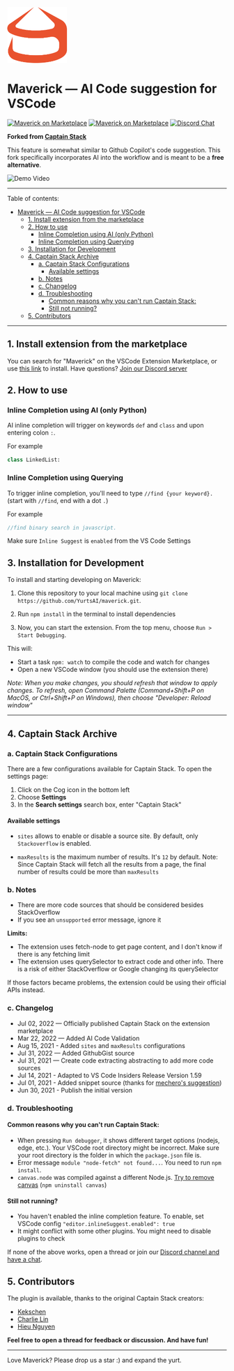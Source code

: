 <img src="./yurts.png" height="128" alt="Maverick">

# Maverick — AI Code suggestion for VSCode

[![Maverick on Marketplace](https://vsmarketplacebadge.apphb.com/version/YurtsAI.maverick.svg)](https://marketplace.visualstudio.com/items?itemName=YurtsAI.maverick) [![Maverick on Marketplace](https://vsmarketplacebadge.apphb.com/installs-short/YurtsAI.maverick.svg)](https://marketplace.visualstudio.com/items?itemName=YurtsAI.maverick) [![Discord Chat](https://img.shields.io/discord/1032744296471855124.svg)](https://discord.gg/qgUprRUX)

**Forked from [Captain Stack](https://marketplace.visualstudio.com/items?itemName=captainstack.captain-stack)**

This feature is somewhat similar to Github Copilot's code suggestion. This fork specifically incorporates AI into the workflow and is meant to be a **free alternative**.

![Demo Video](./demo.gif)

---

Table of contents:

- [Maverick — AI Code suggestion for VSCode](#maverick--ai-code-suggestion-for-vscode)
  - [1. Install extension from the marketplace](#1-install-extension-from-the-marketplace)
  - [2. How to use](#2-how-to-use)
    - [Inline Completion using AI (only Python)](#inline-completion-using-ai-only-python)
    - [Inline Completion using Querying](#inline-completion-using-querying)
  - [3. Installation for Development](#3-installation-for-development)
  - [4. Captain Stack Archive](#4-captain-stack-archive)
    - [a. Captain Stack Configurations](#a-captain-stack-configurations)
      - [Available settings](#available-settings)
    - [b. Notes](#b-notes)
    - [c. Changelog](#c-changelog)
    - [d. Troubleshooting](#d-troubleshooting)
      - [Common reasons why you can't run Captain Stack:](#common-reasons-why-you-cant-run-captain-stack)
      - [Still not running?](#still-not-running)
  - [5. Contributors](#5-contributors)

---

## 1. Install extension from the marketplace

You can search for "Maverick" on the VSCode Extension Marketplace, or use [this link](https://marketplace.visualstudio.com/items?itemName=YurtsAI.maverick) to install. Have questions? [Join our Discord server](https://discord.gg/qgUprRUX)

## 2. How to use

### Inline Completion using AI (only Python)

AI inline completion will trigger on keywords `def` and `class` and upon entering colon `:`.

For example

```python
class LinkedList:
```

### Inline Completion using Querying

To trigger inline completion, you'll need to type `//find {your keyword}.` (start with `//find`, end with a dot `.`)

For example

```js
//find binary search in javascript.
```

Make sure `Inline Suggest` is `enabled` from the VS Code Settings

## 3. Installation for Development

To install and starting developing on Maverick:

1. Clone this repository to your local machine using `git clone https://github.com/YurtsAI/maverick.git`.
2. Run `npm install` in the terminal to install dependencies

3. Now, you can start the extension. From the top menu, choose `Run > Start Debugging`.

This will:

- Start a task `npm: watch` to compile the code and watch for changes
- Open a new VSCode window (you should use the extension there)

_Note: When you make changes, you should refresh that window to apply changes. To refresh, open Command Palette (Command+Shift+P on MacOS, or Ctrl+Shift+P on Windows), then choose "Developer: Reload window"_

---

## 4. Captain Stack Archive

### a. Captain Stack Configurations

There are a few configurations available for Captain Stack. To open the settings page:

1. Click on the Cog icon in the bottom left
2. Choose **Settings**
3. In the **Search settings** search box, enter "Captain Stack"

#### Available settings

- `sites` allows to enable or disable a source site. By default, only `Stackoverflow` is enabled.

- `maxResults` is the maximum number of results. It's `12` by default. Note: Since Captain Stack will fetch all the results from a page, the final number of results could be more than `maxResults`

### b. Notes

- There are more code sources that should be considered besides StackOverflow
- If you see an `unsupported` error message, ignore it

**Limits:**

- The extension uses fetch-node to get page content, and I don't know if there is any fetching limit
- The extension uses querySelector to extract code and other info. There is a risk of either StackOverflow or Google changing its querySelector

If those factors became problems, the extension could be using their official APIs instead.

### c. Changelog

- Jul 02, 2022 — Officially published Captain Stack on the extension marketplace
- Mar 22, 2022 — Added AI Code Validation
- Aug 15, 2021 - Added `sites` and `maxResults` configurations
- Jul 31, 2022 — Added GithubGist source
- Jul 31, 2021 — Create code extracting abstracting to add more code sources
- Jul 14, 2021 - Adapted to VS Code Insiders Release Version 1.59
- Jul 01, 2021 - Added snippet source (thanks for [mechero's suggestion](https://news.ycombinator.com/item?id=27698687))
- Jun 30, 2021 - Publish the initial version

### d. Troubleshooting

#### Common reasons why you can't run Captain Stack:

- When pressing `Run debugger`, it shows different target options (nodejs, edge, etc.). Your VSCode root directory might be incorrect. Make sure your root directory is the folder in which the `package.json` file is.
- Error message `module "node-fetch" not found...`. You need to run `npm install`.
- `canvas.node` was compiled against a different Node.js. [Try to remove canvas](https://github.com/hieunc229/copilot-clone/issues/9) (`npm uninstall canvas`)

#### Still not running?

- You haven't enabled the inline completion feature. To enable, set VSCode config `"editor.inlineSuggest.enabled": true`
- It might conflict with some other plugins. You might need to disable plugins to check

If none of the above works, open a thread or join our [Discord channel and have a chat](https://discord.gg/5F5tDsWFmp).

## 5. Contributors

The plugin is available, thanks to the original Captain Stack creators:

- [Kekschen](https://github.com/Kek5chen)
- [Charlie Lin](https://github.com/clin1234)
- [Hieu Nguyen](https://github.com/hieunc229)

**Feel free to open a thread for feedback or discussion. And have fun!**

---

Love Maverick? Please drop us a star :) and expand the yurt.
